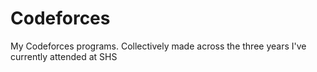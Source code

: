 # Codeforces
My Codeforces programs. Collectively made across the three years I've currently attended at SHS
